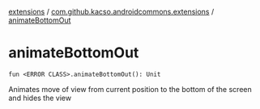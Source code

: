 [extensions](../index.md) / [com.github.kacso.androidcommons.extensions](index.md) / [animateBottomOut](.)

# animateBottomOut

`fun <ERROR CLASS>.animateBottomOut(): Unit`

Animates move of view from current position to the bottom of the screen and hides the view


